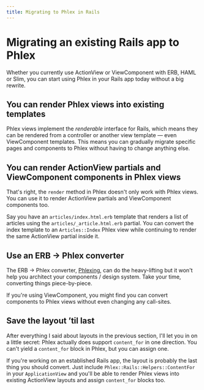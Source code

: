 ```yaml
---
title: Migrating to Phlex in Rails
---
```


# Migrating an existing Rails app to Phlex

Whether you currently use ActionView or ViewComponent with ERB, HAML or Slim, you can start using Phlex in your Rails app today without a big rewrite.

## You can render Phlex views into existing templates

Phlex views implement the _renderable_ interface for Rails, which means they can be rendered from a controller or another view template — even ViewComponent templates. This means you can gradually migrate specific pages and components to Phlex without having to change anything else.

## You can render ActionView partials and ViewComponent components in Phlex views

That's right, the `render` method in Phlex doesn't only work with Phlex views. You can use it to render ActionView partials and ViewComponent components too.

Say you have an `articles/index.html.erb` template that renders a list of articles using the `articles/_article.html.erb` partial. You can convert the index template to an `Articles::Index` Phlex view while continuing to render the same ActionView partial inside it.

## Use an ERB → Phlex converter

The ERB → Phlex converter, [Phlexing](https://www.phlexing.fun), can do the heavy-lifting but it won't help you architect your components / design system. Take your time, converting things piece-by-piece.

If you're using ViewComponent, you might find you can convert components to Phlex views without even changing any call-sites.

## Save the layout ’til last

After everything I said about layouts in the previous section, I'll let you in on a little secret: Phlex actually does support `content_for` in one direction. You can't yield a `content_for` block in Phlex, but you can assign one.

If you're working on an established Rails app, the layout is probably the last thing you should convert. Just include `Phlex::Rails::Helpers::ContentFor` in your `ApplicationView` and you'll be able to render Phlex views into existing ActionView layouts and assign `content_for` blocks too.
